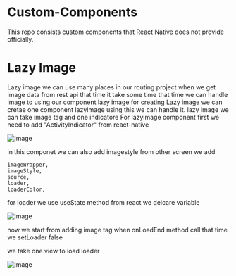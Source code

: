 # Custom-Components
This repo consists custom components that React Native does not provide officially.


# Lazy Image
Lazy image we can use many places in our routing project when we get image data from rest api that time it take some time that time we can handle image to using our component lazy
image
  for creating Lazy image we can cretae one component lazyImage using this we can handle it. lazy image we can take image tag and one indicatore For lazyimage component first we need to add "ActivityIndicator" from react-native
 
  
![image](https://user-images.githubusercontent.com/4476493/136534262-26d465fd-f924-47d2-a1e5-932314dc2c77.png)

 in this componet we can also add imagestyle from other screen we add  
    
    imageWrapper,
    imageStyle,
    source,
    loader,
    loaderColor,

for loader we use useState method from react we delcare variable

![image](https://user-images.githubusercontent.com/4476493/136534951-9d4b15b0-80ea-4b53-bfd4-fbdbfb9a2dba.png)

now we start from adding image tag when onLoadEnd method call that time we setLoader false


we take one view to load loader

![image](https://user-images.githubusercontent.com/4476493/136535331-280c2bf7-7b6b-420a-8cc3-9b812defb028.png)



